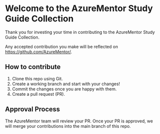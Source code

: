 # Welcome to the AzureMentor Study Guide Collection

Thank you for investing your time in contributing to the AzureMentor Study Guide Collection.

Any accepted contribution you make will be reflected on https://github.com/AzureMentor/.

## How to contribute

1. Clone this repo using Git.
2. Create a working branch and start with your changes!
3. Commit the changes once you are happy with them.
4. Create a pull request (PR).

## Approval Process

The AzureMentor team will review your PR.  Once your PR is approved, we will merge your contributions into the main branch of this repo.

